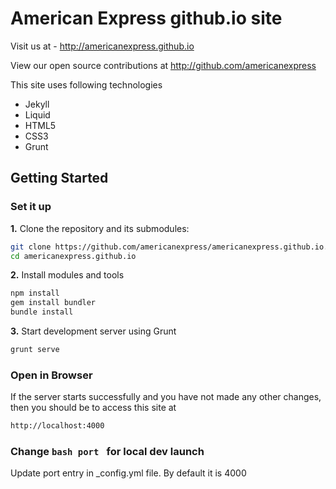 # American Express github.io site

Visit us at - http://americanexpress.github.io

View our open source contributions at http://github.com/americanexpress

This site uses following technologies
* Jekyll 
* Liquid
* HTML5
* CSS3
* Grunt


## Getting Started

### Set it up


**1\.** Clone the repository and its submodules:

```bash
git clone https://github.com/americanexpress/americanexpress.github.io.git
cd americanexpress.github.io
```

**2\.** Install modules and tools

```bash
npm install
gem install bundler
bundle install
```
**3\.** Start development server using Grunt

```bash
grunt serve
```

### Open in Browser
If the server starts successfully and you have not made any other changes, then you should be to access this site at 

```bash
http://localhost:4000
```

### Change ```bash port ``` for local dev launch

Update port entry in _config.yml file. By default it is 4000


